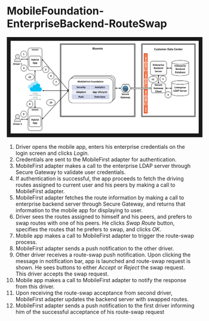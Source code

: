 # MobileFoundation-EnterpriseBackend-RouteSwap

<img src="doc/source/images/Architecture.png" alt="Architecture diagram" width="1000" border="10" />

1. Driver opens the mobile app, enters his enterprise credentials on the login screen and clicks *Login*. 
2. Credentials are sent to the MobileFirst adapter for authentication.
3. MobileFirst adapter makes a call to the enterprise LDAP server through Secure Gateway to validate user credentials.
4. If authentication is successful, the app proceeds to fetch the driving routes assigned to current user and his peers by making a call to MobileFirst adapter.
5. MobileFirst adapter fetches the route information by making a call to enterprise backend server through Secure Gateway, and returns that information to the mobile app for displaying to user.
6. Driver sees the routes assigned to himself and his peers, and prefers to swap routes with one of his peers. He clicks *Swap Route* button, specifies the routes that he prefers to swap, and clicks *OK*.
7. Mobile app makes a call to MobileFirst adapter to trigger the route-swap process.
8. MobileFirst adapter sends a push notification to the other driver.
9. Other driver receives a route-swap push notification. Upon clicking the message in notification bar, app is launched and route-swap request is shown. He sees buttons to either *Accept* or *Reject* the swap request. This driver accepts the swap request. 
10. Mobile app makes a call to MobileFirst adapter to notify the response from this driver.
11. Upon receiving the route-swap acceptance from second driver, MobileFirst adapter updates the backend server with swapped routes.
12. MobileFirst adapter sends a push notification to the first driver informing him of the successful acceptance of his route-swap request
